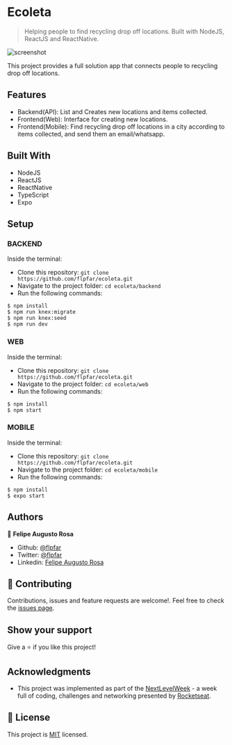 # Ecoleta

 > Helping people to find recycling drop off locations. Built with NodeJS, ReactJS and ReactNative.

![screenshot](https://user-images.githubusercontent.com/15898299/83975243-51a6cc00-a8c9-11ea-8007-98a31d37bd34.png)


This project provides a full solution app that connects people to recycling drop off locations.

## Features

- Backend(API): List and Creates new locations and items collected.
- Frontend(Web): Interface for creating new locations.
- Frontend(Mobile): Find recycling drop off locations in a city according to items collected, and send them an email/whatsapp.

## Built With

- NodeJS
- ReactJS
- ReactNative
- TypeScript
- Expo

## Setup

### BACKEND

Inside the terminal:
- Clone this repository: ` git clone https://github.com/flpfar/ecoleta.git `
- Navigate to the project folder: ` cd ecoleta/backend `
- Run the following commands:
```
$ npm install
$ npm run knex:migrate
$ npm run knex:seed
$ npm run dev
```

### WEB
Inside the terminal:
- Clone this repository: ` git clone https://github.com/flpfar/ecoleta.git `
- Navigate to the project folder: ` cd ecoleta/web `
- Run the following commands:
```
$ npm install
$ npm start
```

### MOBILE
Inside the terminal:
- Clone this repository: ` git clone https://github.com/flpfar/ecoleta.git `
- Navigate to the project folder: ` cd ecoleta/mobile `
- Run the following commands:
```
$ npm install
$ expo start
```

## Authors

👤 **Felipe Augusto Rosa**

- Github: [@flpfar](https://github.com/flpfar)
- Twitter: [@flpfar](https://twitter.com/flpfar)
- Linkedin: [Felipe Augusto Rosa](https://www.linkedin.com/in/felipe-augusto-rosa/)

## 🤝 Contributing

Contributions, issues and feature requests are welcome!. Feel free to check the [issues page](https://github.com/flpfar/ecoleta/issues).

## Show your support

Give a ⭐️ if you like this project!

## Acknowledgments
- This project was implemented as part of the [NextLevelWeek](https://nextlevelweek.com/) - a week full of coding, challenges and networking presented by [Rocketseat](https://rocketseat.com.br/).

## 📝 License

This project is [MIT](LICENSE.txt) licensed.